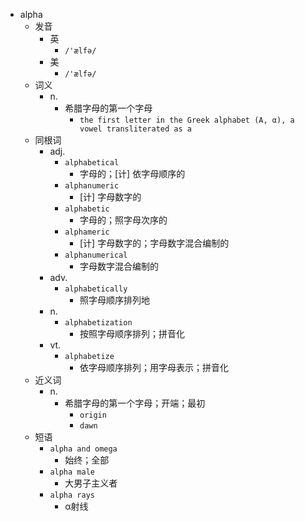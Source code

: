 - alpha
  - 发音
    - 英
      - `/'ælfə/`
    - 美
      - `/'ælfə/`
  - 词义
    - n.
      - 希腊字母的第一个字母
        - `the first letter in the Greek alphabet (Α, α), a vowel transliterated as a `
  - 同根词
    - adj.
      - `alphabetical`
        - 字母的；[计] 依字母顺序的
      - `alphanumeric`
        - [计] 字母数字的
      - `alphabetic`
        - 字母的；照字母次序的
      - `alphameric`
        - [计] 字母数字的；字母数字混合编制的
      - `alphanumerical`
        - 字母数字混合编制的
    - adv.
      - `alphabetically`
        - 照字母顺序排列地
    - n.
      - `alphabetization`
        - 按照字母顺序排列；拼音化
    - vt.
      - `alphabetize`
        - 依字母顺序排列；用字母表示；拼音化
  - 近义词
    - n.
      - 希腊字母的第一个字母；开端；最初
        - `origin`
        - `dawn`
  - 短语
    - `alpha and omega`
      - 始终；全部 
    - `alpha male`
      - 大男子主义者 
    - `alpha rays`
      - α射线 
